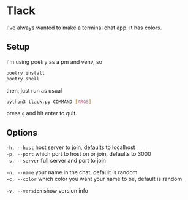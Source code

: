 # Tlack
I've always wanted to make a terminal chat app. It has colors.

## Setup
I'm using poetry as a pm and venv, so
```bash
poetry install
poetry shell
```
then, just run as usual
```bash
python3 tlack.py COMMAND [ARGS]
```
press `q` and hit enter to quit.

## Options
`-h, --host` host server to join, defaults to localhost \
`-p, --port` which port to host on or join, defaults to 3000 \
`-s, --server` full server and port to join

`-n, --name` your name in the chat, default is random \
`-c, --color` which color you want your name to be, default is random

`-v, --version` show version info
